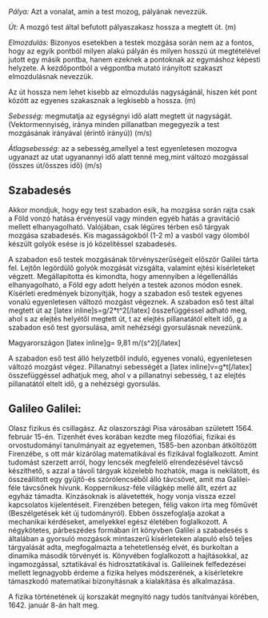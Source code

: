*Pálya:* Azt a vonalat, amin a test mozog, pályának nevezzük.

*Út:* A mozgó test által befutott pályaszakasz hossza a megtett út. (m)

*Elmozdulás:* Bizonyos esetekben a testek mozgása során nem az a fontos, hogy az egyik pontból milyen alakú pályán és milyen hosszú út megtételével jutott egy másik pontba, hanem ezeknek a pontoknak az egymáshoz képesti helyzete. A kezdőpontból a végpontba mutató irányított szakaszt elmozdulásnak nevezzük.

Az út hossza nem lehet kisebb az elmozdulás nagyságánál, hiszen két pont között az egyenes szakasznak a legkisebb a hossza. (m)

*Sebesség:* megmutatja az egységnyi idő alatt megtett út nagyságát. (Vektormennyiség, iránya minden pillanatban megegyezik a test mozgásának irányával (érintő irányú)) (m/s)

*Átlagsebesség:* az a sebesség,amellyel a test egyenletesen mozogva ugyanazt az utat ugyanannyi idő alatt tenné meg,mint változó mozgással (összes út/összes idő) (m/s)

## Szabadesés

Akkor mondjuk, hogy egy test szabadon esik, ha mozgása során rajta csak a Föld vonzó hatása érvényesül vagy minden egyéb hatás a gravitáció mellett elhanyagolható. Valójában, csak légüres térben eső tárgyak mozgása szabadesés. Kis magasságokból (1-2 m) a vasból vagy ólomból készült golyók esése is jó közelítéssel szabadesés.

A szabadon eső testek mozgásának törvényszerűségeit először Galilei tárta fel. Lejtőn legördülő golyók mozgását vizsgálta, valamint ejtési kísérleteket végzett. Megállapította és kimondta, hogy amennyiben a légellenállás elhanyagolható, a Föld egy adott helyén a testek azonos módon esnek. Kísérleti eredmények bizonyítják, hogy a szabadon eső testek egyenes vonalú egyenletesen változó mozgást végeznek. A szabadon eső test által megtett út az [latex inline]s=g/2*t^2[/latex] összefüggéssel adható meg, ahol s az elejtés helyétől megtett út, t az elejtés pillanatától eltelt idő, g a szabadon eső test gyorsulása, amit nehézségi gyorsulásnak nevezünk.

Magyarországon [latex inline]g= 9,81 m/(s^2)[/latex]

A szabadon eső test álló helyzetből induló, egyenes vonalú, egyenletesen változó mozgást végez. Pillanatnyi sebességét a [latex inline]v=g*t[/latex] összefüggéssel adhatjuk meg, ahol v a pillanatnyi sebesség, t az elejtés pillanatától eltelt idő, g a nehézségi gyorsulás.

## Galileo Galilei:

Olasz fizikus és csillagász. Az olaszországi Pisa városában született 1564. február 15-én. Tizenhét éves korában kezdte meg filozófiai, fizikai és orvostudományi tanulmányait az egyetemen, 1585-ben azonban átköltözött Firenzébe, s ott már kizárólag matematikával és fizikával foglalkozott. Amint tudomást szerzett arról, hogy lencsék megfelelő elrendezésével távcső készíthető, s azzal a távoli tárgyak közelebb hozhatók, maga is nekilátott, és összeállított egy gyűjtő-és szórólencséből álló távcsövet, amit ma Galilei-féle távcsőnek hívunk. Koppernikusz-féle világkép mellé állt, ezért az egyház támadta. Kínzásoknak is alávetették, hogy vonja vissza ezzel kapcsolatos kijelentéseit. Firenzében betegen, félig vakon írta meg főművét (Beszélgetések két új tudományról). Ebben összefoglalja azokat a mechanikai kérdéseket, amelyekkel egész életében foglalkozott. A négykötetes, párbeszédes formában írt könyvben Galilei a szabadesés s általában a gyorsuló mozgások mintaszerű kísérleteken alapuló első teljes tárgyalását adta, megfogalmazta a tehetetlenség elvét, és burkoltan a dinamika második törvényét is. Könyvében foglalkozott a hajításokkal, az ingamozgással, sztatikával és hidrosztatikával is. Galileinek felfedezései mellett legnagyobb érdeme a fizika helyes módszerének, a kísérletekre támaszkodó matematikai bizonyításnak a kialakítása és alkalmazása.

A fizika történetének új korszakát megnyitó nagy tudós tanítványai körében, 1642. január 8-án halt meg.
